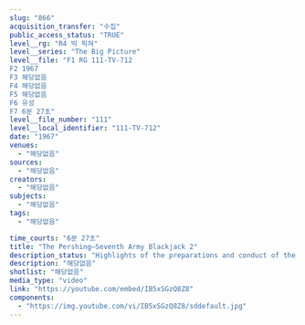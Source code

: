 ```yaml
---
slug: "866"
acquisition_transfer: "수집"
public_access_status: "TRUE"
level__rg: "R4 빅 픽쳐"
level__series: "The Big Picture"
level__file: "F1 RG 111-TV-712
F2 1967
F3 해당없음
F4 해당없음
F5 해당없음
F6 유성
F7 6분 27초"
level__file_number: "111"
level__local_identifier: "111-TV-712"
date: "1967"
venues: 
  - "해당없음"
sources: 
  - "해당없음"
creators: 
  - "해당없음"
subjects: 
  - "해당없음"
tags: 
  - "해당없음"

time_courts: "6분 27초"
title: "The Pershing—Seventh Army Blackjack 2"
description_status: "Highlights of the preparations and conduct of the quick reaction alert mission carried out stateside in 1966 by a 7th Army group to test the feasibility of integrating the Pershing into the 7th Army`s arsenal of weapons."
description: "해당없음"
shotlist: "해당없음"
media_type: "video"
link: "https://youtube.com/embed/IB5xSGzQ8Z8"
components: 
  - "https://img.youtube.com/vi/IB5xSGzQ8Z8/sddefault.jpg"
---
```

